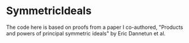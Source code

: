 # SymmetricIdeals
The code here is based on proofs from a paper I co-authored, "Products and powers of principal symmetric ideals" by Eric Dannetun et al.
